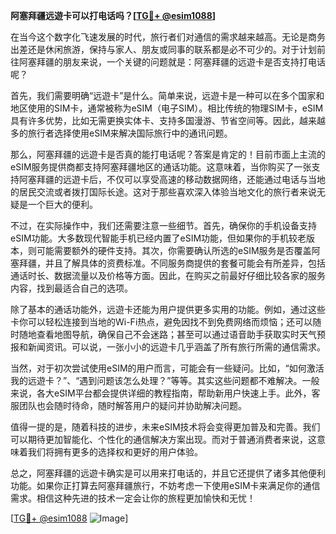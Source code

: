 **阿塞拜疆远遊卡可以打电话吗？[[TG💪+ @esim1088](https://t.me/s/esim1088)]**

在当今这个数字化飞速发展的时代，旅行者们对通信的需求越来越高。无论是商务出差还是休闲旅游，保持与家人、朋友或同事的联系都是必不可少的。对于计划前往阿塞拜疆的朋友来说，一个关键的问题就是：阿塞拜疆的远遊卡是否支持打电话呢？

首先，我们需要明确“远遊卡”是什么。简单来说，远遊卡是一种可以在多个国家和地区使用的SIM卡，通常被称为eSIM（电子SIM）。相比传统的物理SIM卡，eSIM具有许多优势，比如无需更换实体卡、支持多国漫游、节省空间等。因此，越来越多的旅行者选择使用eSIM来解决国际旅行中的通讯问题。

那么，阿塞拜疆的远遊卡是否真的能打电话呢？答案是肯定的！目前市面上主流的eSIM服务提供商都支持阿塞拜疆地区的通话功能。这意味着，当你购买了一张支持阿塞拜疆的远遊卡后，不仅可以享受高速的移动数据网络，还能通过电话与当地的居民交流或者拨打国际长途。这对于那些喜欢深入体验当地文化的旅行者来说无疑是一个巨大的便利。

不过，在实际操作中，我们还需要注意一些细节。首先，确保你的手机设备支持eSIM功能。大多数现代智能手机已经内置了eSIM功能，但如果你的手机较老版本，则可能需要额外的硬件支持。其次，你需要确认所选的eSIM服务是否覆盖阿塞拜疆，并且了解具体的资费标准。不同服务商提供的套餐可能会有所差异，包括通话时长、数据流量以及价格等方面。因此，在购买之前最好仔细比较各家的服务内容，找到最适合自己的选项。

除了基本的通话功能外，远遊卡还能为用户提供更多实用的功能。例如，通过这些卡你可以轻松连接到当地的Wi-Fi热点，避免因找不到免费网络而烦恼；还可以随时随地查看地图导航，确保自己不会迷路；甚至可以通过语音助手获取实时天气预报和新闻资讯。可以说，一张小小的远遊卡几乎涵盖了所有旅行所需的通信需求。

当然，对于初次尝试使用eSIM的用户而言，可能会有一些疑问。比如，“如何激活我的远遊卡？”、“遇到问题该怎么处理？”等等。其实这些问题都不难解决。一般来说，各大eSIM平台都会提供详细的教程指南，帮助新用户快速上手。此外，客服团队也会随时待命，随时解答用户的疑问并协助解决问题。

值得一提的是，随着科技的进步，未来eSIM技术将会变得更加普及和完善。我们可以期待更加智能化、个性化的通信解决方案出现。而对于普通消费者来说，这意味着我们将拥有更多的选择权和更好的用户体验。

总之，阿塞拜疆的远遊卡确实是可以用来打电话的，并且它还提供了诸多其他便利功能。如果你正打算去阿塞拜疆旅行，不妨考虑一下使用eSIM卡来满足你的通信需求。相信这种先进的技术一定会让你的旅程更加愉快和无忧！

[[TG💪+ @esim1088](https://t.me/s/esim1088) ![Image](https://i.postimg.cc/4NQfJmqS/Snipaste-2025-05-13-00-14-12.png)]